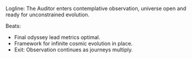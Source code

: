 ﻿---
series: 5
novella: 3
file: S5N3_Epilogue
type: epilogue
pov: Auditor
setting: Room-not-room â€“ infinite open
word_target_min: 600
word_target_max: 800
status: outline
---
Logline: The Auditor enters contemplative observation, universe open and ready for unconstrained evolution.

Beats:
- Final odyssey lead metrics optimal.
- Framework for infinite cosmic evolution in place.
- Exit: Observation continues as journeys multiply.